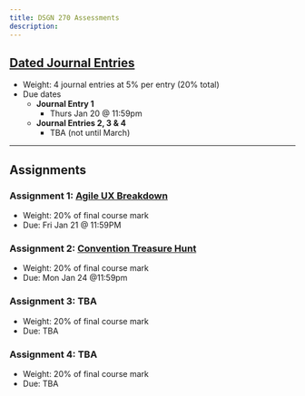 ```yaml
---
title: DSGN 270 Assessments
description: 
---
```

## [Dated Journal Entries](/dsgn-270/assignments/journal)
- Weight: 4 journal entries at 5% per entry (20% total)
- Due dates
    - **Journal Entry 1**
        - Thurs Jan 20 @ 11:59pm
    - **Journal Entries 2, 3 & 4**
        - TBA (not until March)

---

## Assignments
### Assignment 1: [Agile UX Breakdown](/dsgn-270/assignments/assignment-1)
- Weight: 20% of final course mark
- Due: Fri Jan 21 @ 11:59PM

### Assignment 2: [Convention Treasure Hunt](/dsgn-270/assignments/assignment-2)
- Weight: 20% of final course mark
- Due: Mon Jan 24 @11:59pm

### Assignment 3: TBA
- Weight: 20% of final course mark
- Due: TBA

### Assignment 4: TBA
- Weight: 20% of final course mark
- Due: TBA